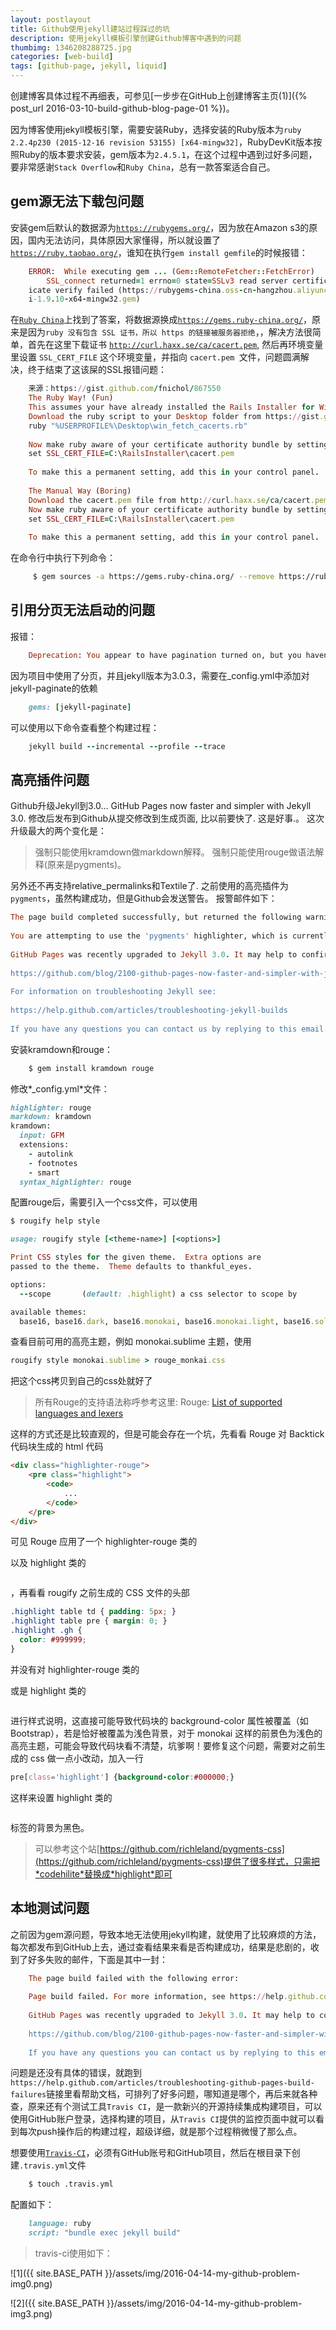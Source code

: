 ```yaml
---
layout: postlayout
title: Github使用jekyll建站过程踩过的坑
description: 使用jekyll模板引擎创建Github博客中遇到的问题
thumbimg: 1346208288725.jpg
categories: [web-build]
tags: [github-page, jekyll, liquid]
---
```



创建博客具体过程不再细表，可参见[一步步在GitHub上创建博客主页(1)]({% post_url  2016-03-10-build-github-blog-page-01 %})。

因为博客使用jekyll模板引擎，需要安装Ruby，选择安装的Ruby版本为`ruby 2.2.4p230 (2015-12-16 revision 53155) [x64-mingw32]`，RubyDevKit版本按照Ruby的版本要求安装，gem版本为`2.4.5.1`，在这个过程中遇到过好多问题，要非常感谢`Stack Overflow`和`Ruby China`，总有一款答案适合自己。

## gem源无法下载包问题

安装gem后默认的数据源为[`https://rubygems.org/`](https://rubygems.org/)，因为放在Amazon s3的原因，国内无法访问，具体原因大家懂得，所以就设置了[`https://ruby.taobao.org/`](https://ruby.taobao.org/)，谁知在执行`gem install gemfile`的时候报错：

```ruby
    ERROR:  While executing gem ... (Gem::RemoteFetcher::FetchError)
        SSL_connect returned=1 errno=0 state=SSLv3 read server certificate B: certif
    icate verify failed (https://rubygems-china.oss-cn-hangzhou.aliyuncs.com/gems/ff
    i-1.9.10-x64-mingw32.gem)
```
在[`Ruby China`](https://ruby-china.org/topics/29323)上找到了答案，将数据源换成[`https://gems.ruby-china.org/`](https://gems.ruby-china.org/)，原来是因为`ruby 没有包含 SSL 证书，所以 https 的链接被服务器拒绝`，，解决方法很简单，首先在这里下载证书 [`http://curl.haxx.se/ca/cacert.pem`](http://curl.haxx.se/ca/cacert.pem), 然后再环境变量里设置 `SSL_CERT_FILE` 这个环境变量，并指向 `cacert.pem `文件，问题圆满解决，终于结束了这该屎的SSL报错问题：

```ruby
    来源：https://gist.github.com/fnichol/867550
    The Ruby Way! (Fun)
    This assumes your have already installed the Rails Installer for Windows.
    Download the ruby script to your Desktop folder from https://gist.github.com/raw/867550/win_fetch_cacerts.rb. Then in your command prompt, execute the ruby script:
    ruby "%USERPROFILE%\Desktop\win_fetch_cacerts.rb"
    
    Now make ruby aware of your certificate authority bundle by setting SSL_CERT_FILE. To set this in your current command prompt session, type:
    set SSL_CERT_FILE=C:\RailsInstaller\cacert.pem
    
    To make this a permanent setting, add this in your control panel.
    
    The Manual Way (Boring)
    Download the cacert.pem file from http://curl.haxx.se/ca/cacert.pem. Save this file to C:\RailsInstaller\cacert.pem.
    Now make ruby aware of your certificate authority bundle by setting SSL_CERT_FILE. To set this in your current command prompt session, type:
    set SSL_CERT_FILE=C:\RailsInstaller\cacert.pem
    
    To make this a permanent setting, add this in your control panel.
```

在命令行中执行下列命令：
   
```bash
     $ gem sources -a https://gems.ruby-china.org/ --remove https://ruby.taobao.org/
```

## 引用分页无法启动的问题

报错：

```ruby
    Deprecation: You appear to have pagination turned on, but you haven't included the `jekyll-paginate` gem. Ensure you have `gems: [jekyll-paginate]` in your configuration file.
```
因为项目中使用了分页，并且jekyll版本为3.0.3，需要在_config.yml中添加对jekyll-paginate的依赖

```ruby
    gems: [jekyll-paginate]
```
可以使用以下命令查看整个构建过程：

```ruby
    jekyll build --incremental --profile --trace
```

## 高亮插件问题

Github升级Jekyll到3.0… GitHub Pages now faster and simpler with Jekyll 3.0. 修改后发布到Github从提交修改到生成页面, 比以前要快了. 这是好事.。
这次升级最大的两个变化是：
>强制只能使用kramdown做markdown解释。
>强制只能使用rouge做语法解释(原来是pygments)。

另外还不再支持relative_permalinks和Textile了.
之前使用的高亮插件为`pygments`，虽然构建成功，但是Github会发送警告。
报警邮件如下：

```ruby
The page build completed successfully, but returned the following warning:
 
You are attempting to use the 'pygments' highlighter, which is currently unsupported on GitHub Pages. Your site will use 'rouge' for highlighting instead. To suppress this warning, change the 'highlighter' value to 'rouge' in your '_config.yml'. For more information, see https://help.github.com/articles/page-build-failed-config-file-error/#fixing-highlighting-errors.
 
GitHub Pages was recently upgraded to Jekyll 3.0. It may help to confirm you're using the correct dependencies:
 
https://github.com/blog/2100-github-pages-now-faster-and-simpler-with-jekyll-3-0
 
For information on troubleshooting Jekyll see:
 
https://help.github.com/articles/troubleshooting-jekyll-builds
 
If you have any questions you can contact us by replying to this email.
```
安装kramdown和rouge：

```bash
    $ gem install kramdown rouge
```

修改*_config.yml*文件：

```ruby
highlighter: rouge
markdown: kramdown
kramdown:
  input: GFM
  extensions:
    - autolink
    - footnotes
    - smart
  syntax_highlighter: rouge
```
配置rouge后，需要引入一个css文件，可以使用

```ruby
$ rougify help style

usage: rougify style [<theme-name>] [<options>]

Print CSS styles for the given theme.  Extra options are
passed to the theme.  Theme defaults to thankful_eyes.

options:
  --scope       (default: .highlight) a css selector to scope by

available themes:
  base16, base16.dark, base16.monokai, base16.monokai.light, base16.solarized, base16.solarized.dark, colorful, github, molokai, monokai, monokai.sublime, thankful_eyes
```
查看目前可用的高亮主题，例如 monokai.sublime 主题，使用

```ruby
rougify style monokai.sublime > rouge_monkai.css 
```
把这个css拷贝到自己的css处就好了
>所有Rouge的支持语法称呼参考这里: Rouge: [List of supported languages and lexers](https://github.com/jneen/rouge/wiki/List-of-supported-languages-and-lexers)

这样的方式还是比较直观的，但是可能会存在一个坑，先看看 Rouge 对 Backtick 代码块生成的 html 代码

```html
<div class="highlighter-rouge">
    <pre class="highlight">
        <code>
            ...
        </code>
    </pre>
</div>
```
可见 Rouge 应用了一个 highlighter-rouge 类的 <div></div> 以及 highlight 类的 <pre></pre>，再看看 rougify 之前生成的 CSS 文件的头部

```css
.highlight table td { padding: 5px; }
.highlight table pre { margin: 0; }
.highlight .gh {
  color: #999999;
}
```
并没有对 highlighter-rouge 类的 <div></div> 或是 highlight 类的 <pre></pre> 进行样式说明，这直接可能导致代码块的 background-color 属性被覆盖（如 Bootstrap），若是恰好被覆盖为浅色背景，对于 monokai 这样的前景色为浅色的高亮主题，可能会导致代码块看不清楚，坑爹啊！要修复这个问题，需要对之前生成的 css 做一点小改动，加入一行

```css
pre[class='highlight'] {background-color:#000000;}
```
这样来设置 highlight 类的 <pre></pre> 标签的背景为黑色。

>可以参考这个站[https://github.com/richleland/pygments-css](https://github.com/richleland/pygments-css)提供了很多样式，只需把*codehilite*替换成*highlight*即可

## 本地测试问题
之前因为gem源问题，导致本地无法使用jekyll构建，就使用了比较麻烦的方法，每次都发布到GitHub上去，通过查看结果来看是否构建成功，结果是悲剧的，收到了好多失败的邮件，下面是其中一封：

```ruby
    The page build failed with the following error:
     
    Page build failed. For more information, see https://help.github.com/articles/troubleshooting-github-pages-build-failures.
     
    GitHub Pages was recently upgraded to Jekyll 3.0. It may help to confirm you're using the correct dependencies:
     
    https://github.com/blog/2100-github-pages-now-faster-and-simpler-with-jekyll-3-0
     
    If you have any questions you can contact us by replying to this email.
```
问题是还没有具体的错误，就跑到`https://help.github.com/articles/troubleshooting-github-pages-build-failures`链接里看帮助文档，可排列了好多问题，哪知道是哪个，再后来就各种查，原来还有个测试工具`Travis CI`，是一款新兴的开源持续集成构建项目，可以使用GitHub账户登录，选择构建的项目，从`Travis CI`提供的监控页面中就可以看到每次push操作后的构建过程，超级详细，就是那个过程稍微慢了那么点。

想要使用[`Travis-CI`](https://travis-ci.org/)，必须有GitHub账号和GitHub项目，然后在根目录下创建`.travis.yml`文件

```bash
    $ touch .travis.yml
```
配置如下：

```ruby
    language: ruby
    script: "bundle exec jekyll build"
```
>travis-ci使用如下：

![1]({{ site.BASE_PATH }}/assets/img/2016-04-14-my-github-problem-img0.png)

![2]({{ site.BASE_PATH }}/assets/img/2016-04-14-my-github-problem-img3.png)
